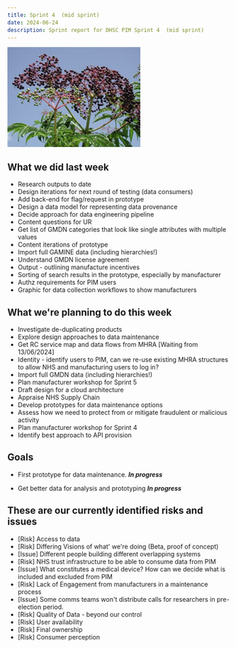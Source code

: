 ```yaml
---
title: Sprint 4  (mid sprint)
date: 2024-06-24
description: Sprint report for DHSC PIM Sprint 4  (mid sprint)
---
```


![Elderberry Fruit](elderberryFruit.jpeg)

What we did last week
---------------------
- Research outputs to date
- Design iterations for next round of testing (data consumers)
- Add back-end for flag/request in prototype
- Design a data model for representing data provenance
- Decide approach for data engineering pipeline
- Content questions for UR
- Get list of GMDN categories that look like single attributes with multiple values
- Content iterations of prototype
- Import full GAMINE data (including hierarchies!)
- Understand GMDN license agreement
- Output - outlining manufacture incentives
- Sorting of search results in the prototype, especially by manufacturer 
- Authz requirements for PIM users
- Graphic for data collection workflows to show manufacturers


What we're planning to do this week
-----------------------------------
- Investigate de-duplicating products
- Explore design approaches to data maintenance
- Get RC service map and data flows from MHRA [Waiting from 13/06/2024]
- Identity - identify users to PIM, can we re-use existing MHRA structures to allow NHS and manufacturing users to log in?
- Import full GMDN data (including hierarchies!) 
- Plan manufacturer workshop for Sprint 5
- Draft design for a cloud architecture
- Appraise NHS Supply Chain
- Develop prototypes for data maintenance options
- Assess how we need to protect from or mitigate fraudulent or malicious activity
- Plan manufacturer workshop for Sprint 4
- Identify best approach to API provision 

Goals
-----
- First prototype for data maintenance.
 <span class="badge bg-info">_**In progress**_</span>

- Get better data for analysis and prototyping
 <span class="badge bg-info">_**In progress**_</span>

These are our currently identified risks and issues
---------------------------------------------------
- [Risk] Access to data
- [Risk] Differing Visions of what' we're doing (Beta, proof of concept)
- [Issue] Different people building different overlapping systems
- [Risk] NHS trust infrastructure to be able to consume data from PIM
- [Issue] What constitutes a medical device? How can we decide what is included and excluded from PIM
- [Risk] Lack of Engagement from manufacturers in a maintenance process
- [Issue] Some comms teams won't distribute calls for researchers in pre-election period.
- [Risk] Quality of Data - beyond our control
- [Risk] User availability
- [Risk] Final ownership
- [Risk] Consumer perception

